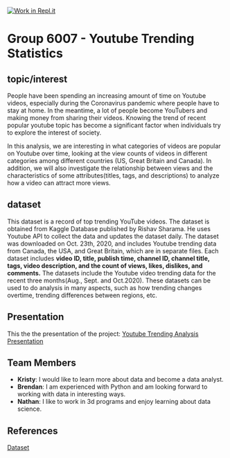 [![Work in Repl.it](https://classroom.github.com/assets/work-in-replit-14baed9a392b3a25080506f3b7b6d57f295ec2978f6f33ec97e36a161684cbe9.svg)](https://classroom.github.com/online_ide?assignment_repo_id=312468&assignment_repo_type=GroupAssignmentRepo)
# **Group 6007 - Youtube Trending Statistics**


## topic/interest

People have been spending an increasing amount of time on Youtube videos, especially during the Coronavirus pandemic where people have to stay at home. In the meantime, a lot of people become YouTubers and making money from sharing their videos. Knowing the trend of recent popular youtube topic has become a significant factor when individuals try to explore the interest of society.  

In this analysis, we are interesting in what categories of videos are popular on Youtube over time, looking at the view counts of videos in different categories among different countries (US, Great Britain and Canada). In addition, we will also investigate the relationship between views and the characteristics of some attributes(titles, tags, and descriptions) to analyze how a video can attract more views.

## dataset

This dataset is a record of top trending YouTube videos. The dataset is obtained from Kaggle Database published by Rishav Sharama. He uses Youtube API to collect the data and updates the dataset daily. The dataset was downloaded on Oct. 23th, 2020, and includes Youtube trending data from Canada, the USA, and Great Britain, which are in separate files. Each dataset includes **video ID, title, publish time, channel ID, channel title, tags, video description, and the count of views, likes, dislikes, and comments.** The datasets include the Youtube video trending data for the recent three months(Aug., Sept. and Oct.2020). These datasets can be used to do analysis in many aspects, such as how trending changes overtime, trending differences between regions, etc. 

## Presentation

This the the presentation of the project: [Youtube Trending Analysis Presentation](https://youtu.be/FueWLJII4mQ)

## Team Members

- **Kristy**: I would like to learn more about data and become a data analyst.
- **Brendan**: I am experienced with Python and am looking forward to working with data in interesting ways.
- **Nathan**: I like to work in 3d programs and enjoy learning about data science.

## References

[Dataset](https://www.kaggle.com/rsrishav/youtube-trending-video-dataset)
